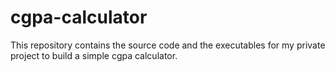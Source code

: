 # cgpa-calculator
This repository contains the source code and the executables for my private project to build a simple cgpa calculator.
